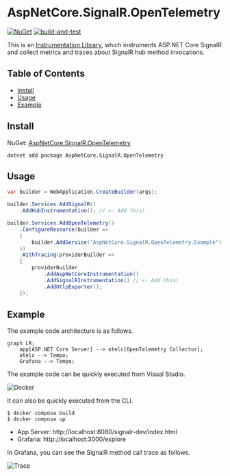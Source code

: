 # AspNetCore.SignalR.OpenTelemetry

[![NuGet](https://img.shields.io/nuget/v/AspNetCore.SignalR.OpenTelemetry.svg)](https://www.nuget.org/packages/AspNetCore.SignalR.OpenTelemetry)
[![build-and-test](https://github.com/nenoNaninu/AspNetCore.SignalR.OpenTelemetry/actions/workflows/build-and-test.yaml/badge.svg?branch=main)](https://github.com/nenoNaninu/AspNetCore.SignalR.OpenTelemetry/actions/workflows/build-and-test.yaml)

This is an [Instrumentation Library](https://github.com/open-telemetry/opentelemetry-specification/blob/main/specification/glossary.md#instrumentation-library), which instruments ASP.NET Core SignalR and collect metrics and traces about SignalR hub method invocations. 

## Table of Contents

- [Install](#install)
- [Usage](#usage)
- [Example](#example)

## Install

NuGet: [AspNetCore.SignalR.OpenTelemetry](https://www.nuget.org/packages/AspNetCore.SignalR.OpenTelemetry/)

```
dotnet add package AspNetCore.SignalR.OpenTelemetry
```

## Usage

```cs
var builder = WebApplication.CreateBuilder(args);

builder.Services.AddSignalR()
    .AddHubInstrumentation(); // <- Add this!

builder.Services.AddOpenTelemetry()
    .ConfigureResource(builder =>
    {
        builder.AddService("AspNetCore.SignalR.OpenTelemetry.Example");
    })
    .WithTracing(providerBuilder =>
    {
        providerBuilder
            .AddAspNetCoreInstrumentation()
            .AddSignalRInstrumentation() // <- Add this!
            .AddOtlpExporter();
    });
```

## Example

The example code architecture is as follows.

```mermaid
graph LR;
    app[ASP.NET Core Server] --> otelc[OpenTelemetry Collector];
    otelc --> Tempo;
    Grafana --> Tempo;
```

The example code can be quickly executed from Visual Studio.

![Docker](https://github.com/nenoNaninu/AspNetCore.SignalR.OpenTelemetry/assets/27144255/f03797a8-1d85-48ce-b5df-2da5ea9c2039)

It can also be quickly executed from the CLI.

```
$ docker compose build
$ docker compose up
```

- App Server: http://localhost:8080/signalr-dev/index.html
- Grafana: http://localhost:3000/explore

In Grafana, you can see the SignalR method call trace as follows.

![Trace](https://github.com/nenoNaninu/AspNetCore.SignalR.OpenTelemetry/assets/27144255/eac66809-56f4-49e9-b09e-d2379805f795)
